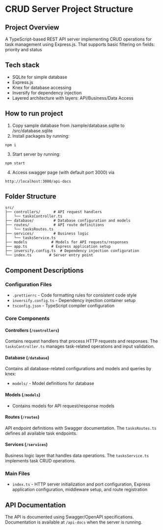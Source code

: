 # CRUD Server Project Structure

## Project Overview
A TypeScript-based REST API server implementing CRUD operations for task management using Express.js. That supports basic filtering on fields: priority and status

## Tech stack
- SQLite for simple database
- Express.js
- Knex for database accessing
- Inversify for dependency injection
- Layered architecture with layers: API/Business/Data Access

## How to run project
1. Copy sample database from /sample/database.sqlite to /src/database.sqlite
2. Install packages by running: 
```
npm i
```
3. Start server by running: 
```
npm start
```
4. Access swagger page (with default port 3000) via 
```
http://localhost:3000/api-docs
```

## Folder Structure

```
src/
├── controllers/      # API request handlers
│   └── tasksController.ts
├── database/         # Database configuration and models
├── routes/           # API route definitions
│   └── tasksRoutes.ts
├── services/         # Business logic
│   └── tasksService.ts
├── models           # Models for API requests/responses
├── app.ts           # Express application setup
├── inversify.config.ts  # Dependency injection configuration
└── index.ts        # Server entry point
```

## Component Descriptions

### Configuration Files
- `.prettierrc` - Code formatting rules for consistent code style
- `inversify.config.ts` - Dependency injection container setup
- `tsconfig.json` - TypeScript compiler configuration

### Core Components

#### Controllers (`/controllers`)
Contains request handlers that process HTTP requests and responses. 
The `tasksController.ts` manages task-related operations and input validation.

#### Database (`/database`)
Contains all database-related configurations and models and queries by knex:
- `models/` - Model definitions for database

#### Models (`/models`)
- Contains models for API request/response models

#### Routes (`/routes`)
API endpoint definitions with Swagger documentation. 
The `tasksRoutes.ts` defines all available task endpoints.

#### Services (`/services`)
Business logic layer that handles data operations. 
The `tasksService.ts` implements task CRUD operations.

### Main Files
- `index.ts` - HTTP server initialization and port configuration, Express application configuration, middleware setup, and route registration

## API Documentation
The API is documented using Swagger/OpenAPI specifications. Documentation is available at `/api-docs` when the server is running.
